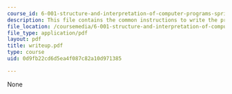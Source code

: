 ```yaml
---
course_id: 6-001-structure-and-interpretation-of-computer-programs-spring-2005
description: This file contains the common instructions to write the project.
file_location: /coursemedia/6-001-structure-and-interpretation-of-computer-programs-spring-2005/0d9fb22cd6d5ea4f087c82a10d971385_writeup.pdf
file_type: application/pdf
layout: pdf
title: writeup.pdf
type: course
uid: 0d9fb22cd6d5ea4f087c82a10d971385

---
```

None